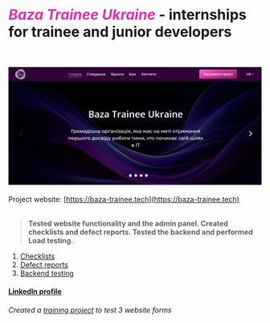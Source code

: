 # <span style="color: #e231a8;">_Baza Trainee Ukraine_</span> - internships for trainee and junior developers
<br><br>
![Project website](/assets/traineenew.png)
<br><br>
Project website: [https://baza-trainee.tech](https://baza-trainee.tech)
<br><br>
> **Tested website functionality and the admin panel. Created checklists and defect reports. Tested the backend and performed Load testing.**

1. [Checklists](https://docs.google.com/document/d/1rjUD7je5HC6pSOnea-kLE7H20IMVSfX2giGvpQhTJVo/edit?usp=sharing)
2. [Defect reports](https://docs.google.com/spreadsheets/d/1nRc6QTuEiUWEnGDqW_DJTeUfCvZjwtF9lhEatrB9uxQ/edit?usp=sharing)
3. [Backend testing](https://github.com/HannaVasylenko/Projects/tree/master/Baza%20Trainee/API%20Testing)

#### [LinkedIn profile](https://www.linkedin.com/in/hanna-vasylenko-17a1b6222/)

###### Created a [training project](https://github.com/HannaVasylenko/PythonProjectBaza20.git)  to test 3 website forms

